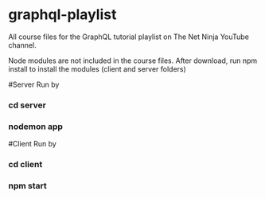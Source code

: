 # graphql-playlist
All course files for the GraphQL tutorial playlist on The Net Ninja YouTube channel.

Node modules are not included in the course files. After download, run npm install to install the modules (client and server folders)



#Server Run by
### cd server
### nodemon app



#Client Run by
### cd client
### npm start

